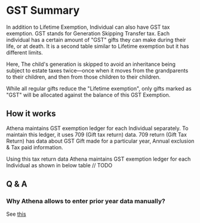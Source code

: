 # GST Summary

In addition to Lifetime Exemption, Individual can also have GST tax exemption. GST stands for Generation Skipping Transfer tax. Each individual has a certain amount of "GST" gifts they can make during their life, or at death. It is a second table similar to Lifetime exemption but it has different limits.

Here, The child's generation is skipped to avoid an inheritance being subject to estate taxes twice—once when it moves from the grandparents to their children, and then from those children to their children. 

While all regular gifts reduce the "Lifetime exemption", only gifts marked as "GST" will be allocated against the balance of this GST Exemption.



## How it works

Athena maintains GST exemption ledger for each Individual separately. To maintain this ledger, it uses 709 (Gift tax return) data. 709 return (Gift Tax Return) has data about GST Gift made for a particular year, Annual exclusion & Tax paid information.

Using this tax return data Athena maintains GST exemption ledger for each Individual as shown in below table // TODO



## Q & A

### Why Athena allows to enter prior year data manually?

See [this](./lifetime-summary.md/)

## 

